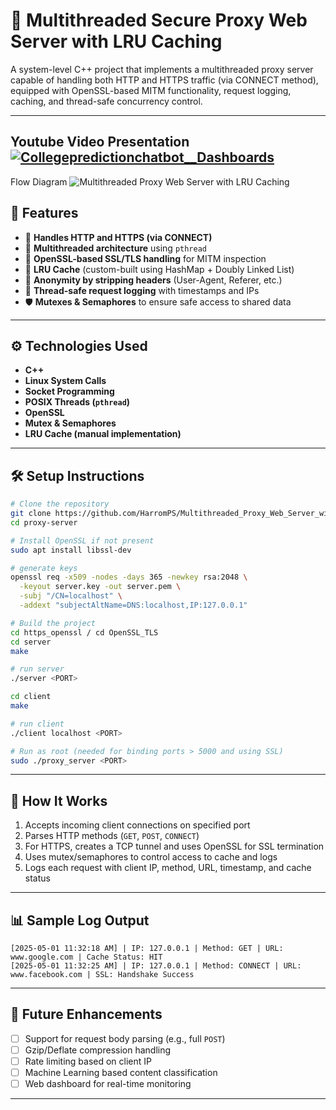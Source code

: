 # 🔐 Multithreaded Secure Proxy Web Server with LRU Caching

A system-level C++ project that implements a multithreaded proxy server capable of handling both HTTP and HTTPS traffic (via CONNECT method), equipped with OpenSSL-based MITM functionality, request logging, caching, and thread-safe concurrency control.

---
Youtube Video Presentation
[![Collegepredictionchatbot__Dashboards](https://github.com/user-attachments/assets/3e058efa-76d5-4f8c-9fa7-258dfe547832)](https://youtu.be/38FPKqS5gmk?feature=shared)
---


Flow Diagram
![Multithreaded Proxy Web Server with LRU Caching](https://github.com/user-attachments/assets/5400c144-796b-4d90-89c3-e0a65957a5b4)

## 🚀 Features

- 🔄 **Handles HTTP and HTTPS (via CONNECT)**
- 🧵 **Multithreaded architecture** using `pthread`
- 🔐 **OpenSSL-based SSL/TLS handling** for MITM inspection
- 🧠 **LRU Cache** (custom-built using HashMap + Doubly Linked List)
- 🧹 **Anonymity by stripping headers** (User-Agent, Referer, etc.)
- 🧾 **Thread-safe request logging** with timestamps and IPs
- 🛡️ **Mutexes & Semaphores** to ensure safe access to shared data

---

## ⚙️ Technologies Used

- **C++**
- **Linux System Calls**
- **Socket Programming**
- **POSIX Threads (`pthread`)**
- **OpenSSL**
- **Mutex & Semaphores**
- **LRU Cache (manual implementation)**

---

## 🛠️ Setup Instructions

```bash
# Clone the repository
git clone https://github.com/HarromPS/Multithreaded_Proxy_Web_Server_with_LRU_Caching/
cd proxy-server

# Install OpenSSL if not present
sudo apt install libssl-dev

# generate keys 
openssl req -x509 -nodes -days 365 -newkey rsa:2048 \
  -keyout server.key -out server.pem \
  -subj "/CN=localhost" \
  -addext "subjectAltName=DNS:localhost,IP:127.0.0.1"

# Build the project
cd https_openssl / cd OpenSSL_TLS
cd server 
make

# run server
./server <PORT>

cd client
make

# run client 
./client localhost <PORT>

# Run as root (needed for binding ports > 5000 and using SSL)
sudo ./proxy_server <PORT>
````

---

## 📌 How It Works

1. Accepts incoming client connections on specified port
2. Parses HTTP methods (`GET`, `POST`, `CONNECT`)
3. For HTTPS, creates a TCP tunnel and uses OpenSSL for SSL termination
4. Uses mutex/semaphores to control access to cache and logs
5. Logs each request with client IP, method, URL, timestamp, and cache status

---

## 📊 Sample Log Output

```
[2025-05-01 11:32:18 AM] | IP: 127.0.0.1 | Method: GET | URL: www.google.com | Cache Status: HIT
[2025-05-01 11:32:25 AM] | IP: 127.0.0.1 | Method: CONNECT | URL: www.facebook.com | SSL: Handshake Success
```

---

## 🔮 Future Enhancements

* [ ] Support for request body parsing (e.g., full `POST`)
* [ ] Gzip/Deflate compression handling
* [ ] Rate limiting based on client IP
* [ ] Machine Learning based content classification
* [ ] Web dashboard for real-time monitoring

---
